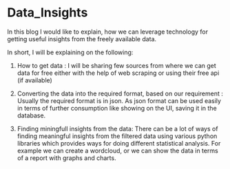# Data_Insights

In this blog I would like to explain, how we can leverage technology for getting useful insights from the freely available data.

In short, I will be explaining on the following:
1. How to get data : I will be sharing few sources from where we can get data for free either with the help of web scraping or using their free api (if available)

2. Converting the data into the required format, based on our requirement : Usually the required format is in json. As json format can be used easily in terms of further consumption like showing on the UI, saving it in the database. 

3. Finding miningfull insights from the data: There can be a lot of ways of finding meaningful insights from the filtered data using various python libraries which provides ways for doing different statistical analysis. For example we can create a wordcloud, or we can show the data in terms of a report with graphs and charts. 

